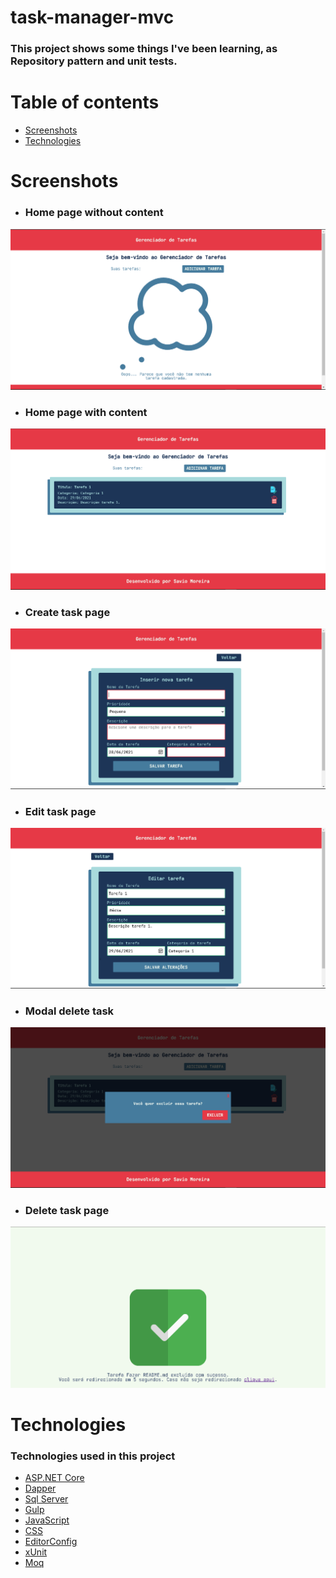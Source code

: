 # task-manager-mvc

### This project shows some things I've been learning, as Repository pattern and unit tests.

# Table of contents
- [Screenshots](#screenshots)
- [Technologies](#technologies)

# Screenshots

- ### Home page without content

![](/screenshots/home.png)

- ### Home page with content
![](/screenshots/homewithcontent.png)

- ### Create task page
![](screenshots/createtask.png)

- ### Edit task page
![](screenshots/edittask.png)

- ### Modal delete task
![](screenshots/modalhome.png)

- ### Delete task page
![](screenshots/deletetask.png)

# Technologies
### Technologies used in this project

- [ASP.NET Core](https://docs.microsoft.com/en-us/aspnet/core)
- [Dapper](https://dapper-tutorial.net/)
- [Sql Server](https://docs.microsoft.com/en-us/sql/sql-server)
- [Gulp](https://gulpjs.com/)
- [JavaScript](https://developer.mozilla.org/en-US/docs/Web/JavaScript/Guide/Introduction)
- [CSS](https://developer.mozilla.org/en-US/docs/Web/CSS)
- [EditorConfig](https://editorconfig.org/)
- [xUnit](https://xunit.net/)
- [Moq](https://github.com/moq/moq4)